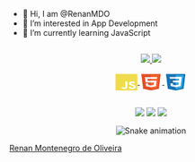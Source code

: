- 👋 Hi, I am @RenanMDO
- 👀 I’m interested in App Development
- 🌱 I’m currently learning JavaScript

##

<div align="center">
  <a href="https://github.com/RenanMDO">
  <img height="180em" src="https://github-readme-stats.vercel.app/api?username=RenanMDO&show_icons=true&theme=vue&include_all_commits=true&count_private=true"/>
  <img height="180em" src="https://github-readme-stats.vercel.app/api/top-langs/?username=RenanMDO&layout=compact&langs_count=7&theme=vue"/>
</div>

<div align="center" style="display: inline_block"><br>
  <img align="center" alt="Renan-Js" height="30" width="40" src="https://raw.githubusercontent.com/devicons/devicon/master/icons/javascript/javascript-plain.svg">
  <img align="center" alt="Renan-HTML" height="30" width="40" src="https://raw.githubusercontent.com/devicons/devicon/master/icons/html5/html5-original.svg">
  <img align="center" alt="Renan-CSS" height="30" width="40" src="https://raw.githubusercontent.com/devicons/devicon/master/icons/css3/css3-original.svg">
</div>

  ##
<div align="center"> 
  <a href="https://www.instagram.com/renanzzed/" target="_blank"><img src="https://img.shields.io/badge/-Instagram-%23E4405F?style=for-the-badge&logo=instagram&logoColor=white" target="_blank"></a>
  <a href = "mailto:renan.montenegro.oliveira@gmail.com"><img src="https://img.shields.io/badge/-Gmail-%23333?style=for-the-badge&logo=gmail&logoColor=white" target="_blank"></a>
  <a href="https://www.linkedin.com/in/renanmdo/" target="_blank"><img src="https://img.shields.io/badge/-LinkedIn-%230077B5?style=for-the-badge&logo=linkedin&logoColor=white" target="_blank"></a> 
 
  ![Snake animation](https://github.com/RenanMDO/RenanMDO/blob/output/github-contribution-grid-snake.svg)
 
</div>
  
  <div class="badge-base LI-profile-badge" data-locale="en_US" data-size="medium" data-theme="light" data-type="VERTICAL" data-vanity="renanmdo" data-version="v1"><a class="badge-base__link LI-simple-link" href="https://at.linkedin.com/in/renanmdo?trk=profile-badge">Renan Montenegro de Oliveira</a></div>
              
